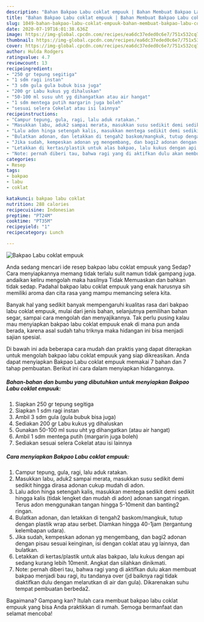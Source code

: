 ```yaml
---
description: "Bahan Bakpao Labu coklat empuuk | Bahan Membuat Bakpao Labu coklat empuuk Yang Lezat"
title: "Bahan Bakpao Labu coklat empuuk | Bahan Membuat Bakpao Labu coklat empuuk Yang Lezat"
slug: 1049-bahan-bakpao-labu-coklat-empuuk-bahan-membuat-bakpao-labu-coklat-empuuk-yang-lezat
date: 2020-07-19T16:01:38.636Z
image: https://img-global.cpcdn.com/recipes/ea6dc37eded0c6e7/751x532cq70/bakpao-labu-coklat-empuuk-foto-resep-utama.jpg
thumbnail: https://img-global.cpcdn.com/recipes/ea6dc37eded0c6e7/751x532cq70/bakpao-labu-coklat-empuuk-foto-resep-utama.jpg
cover: https://img-global.cpcdn.com/recipes/ea6dc37eded0c6e7/751x532cq70/bakpao-labu-coklat-empuuk-foto-resep-utama.jpg
author: Hulda Rodgers
ratingvalue: 4.7
reviewcount: 13
recipeingredient:
- "250 gr tepung segitiga"
- "1 sdm ragi instan"
- "3 sdm gula gula bubuk bisa juga"
- "200 gr Labu kukus yg dihaluskan"
- "50-100 ml susu uht yg dihangatkan atau air hangat"
- "1 sdm mentega putih margarin juga boleh"
- "sesuai selera Cokelat atau isi lainnya"
recipeinstructions:
- "Campur tepung, gula, ragi, lalu aduk ratakan."
- "Masukkan labu, aduk2 sampai merata, masukkan susu sedikit demi sedikit hingga dirasa adonan cukup mudah di adon."
- "Lalu adon hinga setengah kalis, masukkan mentega sedikit demi sedikit hingga kalis (tidak lengket dan mudah di adon) adonan sangat ringan. Terus adon menggunakan tangan hingga 5-10menit dan banting2 ringan."
- "Bulatkan adonan, dan letakkan di tengah2 baskom/mangkuk, tutup dengan plastik wrap atau serbet. Diamkan hingga 40-1jam (tergantung kelembapan udara)."
- "Jika sudah, kempeskan adonan yg mengembang, dan bagi2 adonan dengan pisau sesuai keinginan, isi dengan coklat atau yg lainnya, dan bulatkan."
- "Letakkan di kertas/plastik untuk alas bakpao, lalu kukus dengan api sedang kurang lebih 10menit. Angkat dan silahkan dinikmati."
- "Note: pernah diberi tau, bahwa ragi yang di aktifkan dulu akan membuat bakpao menjadi bau ragi, itu tandanya over (jd baiknya ragi tidak diaktifkan dulu dengan melarutkan di air dan gula). Dikarenakan suhu tempat pembuatan berbeda2."
categories:
- Resep
tags:
- bakpao
- labu
- coklat

katakunci: bakpao labu coklat 
nutrition: 288 calories
recipecuisine: Indonesian
preptime: "PT24M"
cooktime: "PT35M"
recipeyield: "1"
recipecategory: Lunch

---
```



![Bakpao Labu coklat empuuk](https://img-global.cpcdn.com/recipes/ea6dc37eded0c6e7/751x532cq70/bakpao-labu-coklat-empuuk-foto-resep-utama.jpg)

Anda sedang mencari ide resep bakpao labu coklat empuuk yang Sedap? Cara menyiapkannya memang tidak terlalu sulit namun tidak gampang juga. andaikan keliru mengolah maka hasilnya Tidak Memuaskan dan bahkan tidak sedap. Padahal bakpao labu coklat empuuk yang enak harusnya sih memiliki aroma dan cita rasa yang mampu memancing selera kita.

Banyak hal yang sedikit banyak mempengaruhi kualitas rasa dari bakpao labu coklat empuuk, mulai dari jenis bahan, selanjutnya pemilihan bahan segar, sampai cara mengolah dan menyajikannya. Tak perlu pusing kalau mau menyiapkan bakpao labu coklat empuuk enak di mana pun anda berada, karena asal sudah tahu triknya maka hidangan ini bisa menjadi sajian spesial.




Di bawah ini ada beberapa cara mudah dan praktis yang dapat diterapkan untuk mengolah bakpao labu coklat empuuk yang siap dikreasikan. Anda dapat menyiapkan Bakpao Labu coklat empuuk memakai 7 bahan dan 7 tahap pembuatan. Berikut ini cara dalam menyiapkan hidangannya.

<!--inarticleads1-->

##### Bahan-bahan dan bumbu yang dibutuhkan untuk menyiapkan Bakpao Labu coklat empuuk:

1. Siapkan 250 gr tepung segitiga
1. Siapkan 1 sdm ragi instan
1. Ambil 3 sdm gula (gula bubuk bisa juga)
1. Sediakan 200 gr Labu kukus yg dihaluskan
1. Gunakan 50-100 ml susu uht yg dihangatkan (atau air hangat)
1. Ambil 1 sdm mentega putih (margarin juga boleh)
1. Sediakan sesuai selera Cokelat atau isi lainnya




<!--inarticleads2-->

##### Cara menyiapkan Bakpao Labu coklat empuuk:

1. Campur tepung, gula, ragi, lalu aduk ratakan.
1. Masukkan labu, aduk2 sampai merata, masukkan susu sedikit demi sedikit hingga dirasa adonan cukup mudah di adon.
1. Lalu adon hinga setengah kalis, masukkan mentega sedikit demi sedikit hingga kalis (tidak lengket dan mudah di adon) adonan sangat ringan. Terus adon menggunakan tangan hingga 5-10menit dan banting2 ringan.
1. Bulatkan adonan, dan letakkan di tengah2 baskom/mangkuk, tutup dengan plastik wrap atau serbet. Diamkan hingga 40-1jam (tergantung kelembapan udara).
1. Jika sudah, kempeskan adonan yg mengembang, dan bagi2 adonan dengan pisau sesuai keinginan, isi dengan coklat atau yg lainnya, dan bulatkan.
1. Letakkan di kertas/plastik untuk alas bakpao, lalu kukus dengan api sedang kurang lebih 10menit. Angkat dan silahkan dinikmati.
1. Note: pernah diberi tau, bahwa ragi yang di aktifkan dulu akan membuat bakpao menjadi bau ragi, itu tandanya over (jd baiknya ragi tidak diaktifkan dulu dengan melarutkan di air dan gula). Dikarenakan suhu tempat pembuatan berbeda2.




Bagaimana? Gampang kan? Itulah cara membuat bakpao labu coklat empuuk yang bisa Anda praktikkan di rumah. Semoga bermanfaat dan selamat mencoba!
